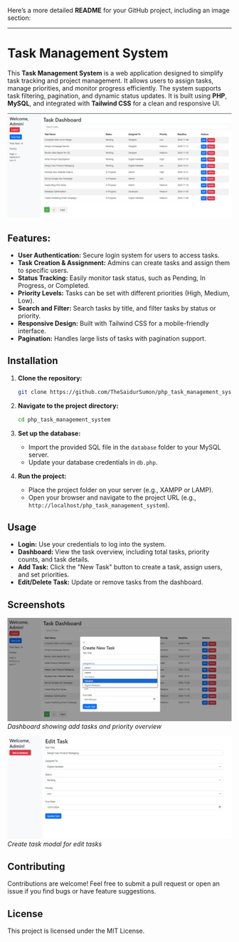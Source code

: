 Here’s a more detailed **README** for your GitHub project, including an image section:

---

# Task Management System

This **Task Management System** is a web application designed to simplify task tracking and project management. It allows users to assign tasks, manage priorities, and monitor progress efficiently. The system supports task filtering, pagination, and dynamic status updates. It is built using **PHP**, **MySQL**, and integrated with **Tailwind CSS** for a clean and responsive UI.

![Dashboard](images/screenshot1.png)

## Features:
- **User Authentication:** Secure login system for users to access tasks.
- **Task Creation & Assignment:** Admins can create tasks and assign them to specific users.
- **Status Tracking:** Easily monitor task status, such as Pending, In Progress, or Completed.
- **Priority Levels:** Tasks can be set with different priorities (High, Medium, Low).
- **Search and Filter:** Search tasks by title, and filter tasks by status or priority.
- **Responsive Design:** Built with Tailwind CSS for a mobile-friendly interface.
- **Pagination:** Handles large lists of tasks with pagination support.

## Installation

1. **Clone the repository:**
   ```bash
   git clone https://github.com/TheSaidurSumon/php_task_management_system.git
   ```
2. **Navigate to the project directory:**
   ```bash
   cd php_task_management_system
   ```
3. **Set up the database:**
   - Import the provided SQL file in the `database` folder to your MySQL server.
   - Update your database credentials in `db.php`.

4. **Run the project:**
   - Place the project folder on your server (e.g., XAMPP or LAMP).
   - Open your browser and navigate to the project URL (e.g., `http://localhost/php_task_management_system`).

## Usage

- **Login:** Use your credentials to log into the system.
- **Dashboard:** View the task overview, including total tasks, priority counts, and task details.
- **Add Task:** Click the "New Task" button to create a task, assign users, and set priorities.
- **Edit/Delete Task:** Update or remove tasks from the dashboard.
  
## Screenshots

![Dashboard](images/screenshot2.png)
*Dashboard showing add tasks and priority overview*

![Dashboard](images/screenshot3.png)
*Create task modal for edit  tasks*

## Contributing

Contributions are welcome! Feel free to submit a pull request or open an issue if you find bugs or have feature suggestions.

## License

This project is licensed under the MIT License.


